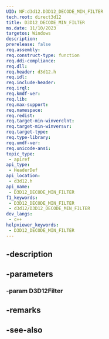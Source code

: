```yaml
---
UID: NF:d3d12.D3D12_DECODE_MIN_FILTER
tech.root: direct3d12
title: D3D12_DECODE_MIN_FILTER
ms.date: 11/10/2023
targetos: Windows
description: 
prerelease: false
req.assembly: 
req.construct-type: function
req.ddi-compliance: 
req.dll: 
req.header: d3d12.h
req.idl: 
req.include-header: 
req.irql: 
req.kmdf-ver: 
req.lib: 
req.max-support: 
req.namespace: 
req.redist: 
req.target-min-winverclnt: 
req.target-min-winversvr: 
req.target-type: 
req.type-library: 
req.umdf-ver: 
req.unicode-ansi: 
topic_type:
 - apiref
api_type:
 - HeaderDef
api_location:
 - d3d12.h
api_name:
 - D3D12_DECODE_MIN_FILTER
f1_keywords:
 - D3D12_DECODE_MIN_FILTER
 - d3d12/D3D12_DECODE_MIN_FILTER
dev_langs:
 - c++
helpviewer_keywords:
 - D3D12_DECODE_MIN_FILTER
---
```


## -description

## -parameters

### -param D3D12Filter

## -remarks

## -see-also

